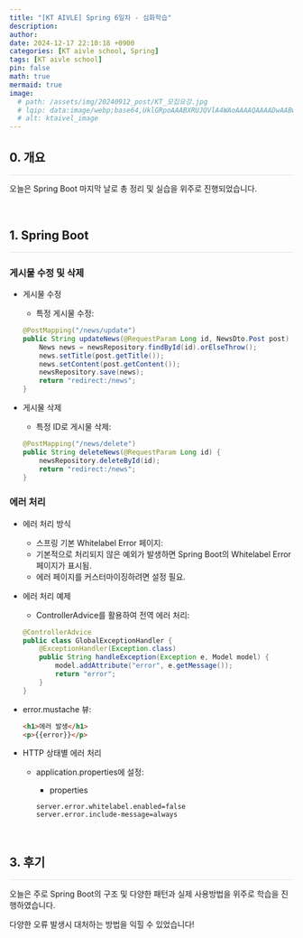 ```yaml
---
title: "[KT AIVLE] Spring 6일차 - 심화학습"
description: 
author:
date: 2024-12-17 22:10:18 +0900
categories: [KT aivle school, Spring]
tags: [KT aivle school]
pin: false
math: true
mermaid: true
image:
  # path: /assets/img/20240912_post/KT_모집요강.jpg
  # lqip: data:image/webp;base64,UklGRpoAAABXRUJQVlA4WAoAAAAQAAAADwAABwAAQUxQSDIAAAARL0AmbZurmr57yyIiqE8oiG0bejIYEQTgqiDA9vqnsUSI6H+oAERp2HZ65qP/VIAWAFZQOCBCAAAA8AEAnQEqEAAIAAVAfCWkAALp8sF8rgRgAP7o9FDvMCkMde9PK7euH5M1m6VWoDXf2FkP3BqV0ZYbO6NA/VFIAAAA
  # alt: ktaivel_image
---
```



## **0. 개요**
<hr style="height: 0.5px; background-color: rgba(0, 0, 0, .1); border: none;" /> 

오늘은 Spring Boot 마지막 날로 총 정리 및 실습을 위주로 진행되었습니다.

<br>

## **1. Spring Boot**
<hr style="height: 0.5px; background-color: rgba(0, 0, 0, .1); border: none;" />

### 게시물 수정 및 삭제
- 게시물 수정
  - 특정 게시물 수정:

  ```java
  @PostMapping("/news/update")
  public String updateNews(@RequestParam Long id, NewsDto.Post post) {
      News news = newsRepository.findById(id).orElseThrow();
      news.setTitle(post.getTitle());
      news.setContent(post.getContent());
      newsRepository.save(news);
      return "redirect:/news";
  }
  ```

- 게시물 삭제
  - 특정 ID로 게시물 삭제:

  ```java
  @PostMapping("/news/delete")
  public String deleteNews(@RequestParam Long id) {
      newsRepository.deleteById(id);
      return "redirect:/news";
  }
  ```

### 에러 처리
- 에러 처리 방식
  - 스프링 기본 Whitelabel Error 페이지:
  - 기본적으로 처리되지 않은 예외가 발생하면 Spring Boot의 Whitelabel Error 페이지가 표시됨.
  - 에러 페이지를 커스터마이징하려면 설정 필요.

- 에러 처리 예제
  - ControllerAdvice를 활용하여 전역 에러 처리:

  ```java
  @ControllerAdvice
  public class GlobalExceptionHandler {
      @ExceptionHandler(Exception.class)
      public String handleException(Exception e, Model model) {
          model.addAttribute("error", e.getMessage());
          return "error";
      }
  }
  ```

- error.mustache 뷰:

  ```html
  <h1>에러 발생</h1>
  <p>{{error}}</p>
  ```

- HTTP 상태별 에러 처리
  - application.properties에 설정:
    - properties

    ```
    server.error.whitelabel.enabled=false
    server.error.include-message=always
    ```

<br>

## **3. 후기**
<hr style="height: 0.5px; background-color: rgba(0, 0, 0, .1); border: none;" /> 

오늘은 주로 Spring Boot의 구조 및 다양한 패턴과 실제 사용방법을 위주로 학습을 진행하였습니다.

다양한 오류 발생시 대처하는 방법을 익힐 수 있었습니다!